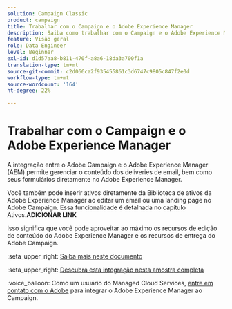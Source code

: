 ```yaml
---
solution: Campaign Classic
product: campaign
title: Trabalhar com o Campaign e o Adobe Experience Manager
description: Saiba como trabalhar com o Campaign e o Adobe Experience Manager
feature: Visão geral
role: Data Engineer
level: Beginner
exl-id: d1d57aa8-b811-470f-a8a6-18da3a700f1a
translation-type: tm+mt
source-git-commit: c2d066ca2f935455861c3d6747c9805c847f2e0d
workflow-type: tm+mt
source-wordcount: '164'
ht-degree: 22%

---
```


# Trabalhar com o Campaign e o Adobe Experience Manager

A integração entre o Adobe Campaign e o Adobe Experience Manager (AEM) permite gerenciar o conteúdo dos deliveries de email, bem como seus formulários diretamente no Adobe Experience Manager.

Você também pode inserir ativos diretamente da Biblioteca de ativos da Adobe Experience Manager ao editar um email ou uma landing page no Adobe Campaign. Essa funcionalidade é detalhada no capítulo Ativos.**ADICIONAR LINK**

Isso significa que você pode aproveitar ao máximo os recursos de edição de conteúdo do Adobe Experience Manager e os recursos de entrega do Adobe Campaign.

:seta_upper_right: [Saiba mais neste documento](https://experienceleague.adobe.com/docs/experience-manager-65/administering/integration/campaignonpremise.html?lang=en#aem-and-adobe-campaign-integration-workflow)

:seta_upper_right: [Descubra esta integração nesta amostra completa](https://experienceleague.adobe.com/docs/campaign-classic/using/integrating-with-adobe-experience-cloud/adobe-experience-manager/creating-an-experience-manager-newsletter.html?lang=en#integrating-with-adobe-experience-cloud)

:voice_balloon: Como um usuário do Managed Cloud Services, [entre em contato com o Adobe](../start/support.md#support) para integrar o Adobe Experience Manager ao Campaign.

